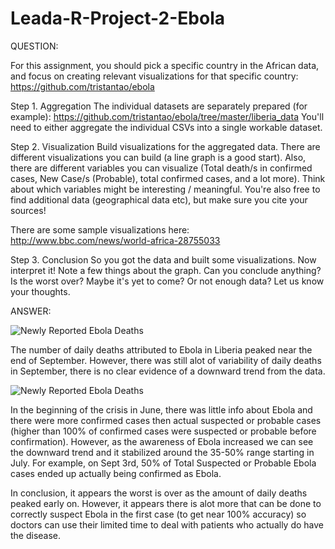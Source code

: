 # Leada-R-Project-2-Ebola

QUESTION:

For this assignment, you should pick a specific country in the African data, and focus on creating relevant visualizations for that specific country: https://github.com/tristantao/ebola

Step 1. Aggregation
The individual datasets are separately prepared (for example): https://github.com/tristantao/ebola/tree/master/liberia_data
You'll need to either aggregate the individual CSVs into a single workable dataset.
 
Step 2. Visualization
Build visualizations for the aggregated data. There are different visualizations you can build (a line graph is a good start). Also, there are different variables you can visualize (Total death/s in confirmed cases, New Case/s (Probable), total confirmed cases, and a lot more). Think about which variables might be interesting / meaningful. You're also free to find additional data (geographical data etc), but make sure you cite your sources!
 
There are some sample visualizations here: http://www.bbc.com/news/world-africa-28755033
 
Step 3. Conclusion
So you got the data and built some visualizations. Now interpret it! Note a few things about the graph. Can you conclude anything? Is the worst over? Maybe it's yet to come? Or not enough data? Let us know your thoughts.

ANSWER:

![Newly Reported Ebola Deaths](https://raw.githubusercontent.com/j450h1/Leada-R-Project-2-Ebola/master/Newly%20Reported%20Ebola%20Daily%20Deaths%20-%20ggplot2%20and%20plotly.png)

The number of daily deaths attributed to Ebola in Liberia peaked near the end of September. However, there was still alot of variability of daily deaths in September, there is no clear evidence of a downward trend from the data.

![Newly Reported Ebola Deaths](https://raw.githubusercontent.com/j450h1/Leada-R-Project-2-Ebola/master/Percentage%20of%20Confirmed%20Ebola%20Cases%20-%20Tableau.png)
 
In the beginning of the crisis in June, there was little info about Ebola and there were more confirmed cases then actual suspected or probable cases (higher than 100% of confirmed cases were suspected or probable before confirmation). However, as the awareness of Ebola increased we can see the downward trend and it stabilized around the 35-50% range starting in July.
For example, on Sept 3rd, 50% of Total Suspected or Probable Ebola cases ended up actually being confirmed as Ebola.

In conclusion, it appears the worst is over as the amount of daily deaths peaked early on. However, it appears there is alot more that can be done to correctly suspect Ebola in the first case (to get near 100% accuracy) so doctors can use their limited time to deal with patients who actually do have the disease. 
